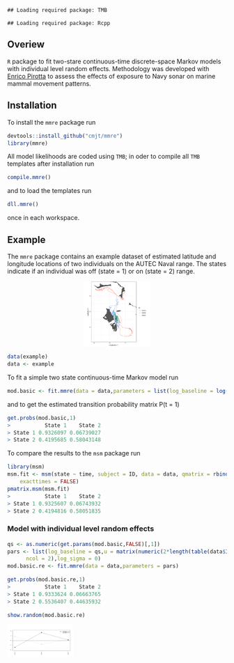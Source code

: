 
```
## Loading required package: TMB
```

```
## Loading required package: Rcpp
```

## Overiew

`R` package to fit two-stare continuous-time discrete-space Markov models with individual level random effects. 
Methodology was developed with [Enrico Pirotta](pirotta.enrico@gmail.com) to assess the effects of exposure 
to Navy sonar on marine mammal movement patterns.

## Installation

To install the `mmre` package run


```r
devtools::install_github("cmjt/mmre")
library(mmre)
```

All model likelihoods are coded using `TMB`; in oder to compile all `TMB` templates after installation run


```r
compile.mmre()
```

and to load the templates run 


```r
dll.mmre()
```

once in each workspace.

## Example

The `mmre` package contains an example dataset of estimated latitude and longitude locations 
of two individuals on the AUTEC Naval range. The states indicate if an individual was off 
(state = 1) or on (state = 2) range.

<img src="/figure/AUTEC.png" title="Estimated tracks on and around the AUTEC Naval range" alt="Estimated tracks on and around the AUTEC Naval range" width="30%" style="display: block; margin: auto;" />



```r
data(example)
data <- example
```
To fit a simple two state continuous-time Markov model run


```r
mod.basic <- fit.mmre(data = data,parameters = list(log_baseline = log(c(0.5,0.5))))
```

and to get the estimated transition probability matrix P(t = 1)


```r
get.probs(mod.basic,1)
>           State 1    State 2
> State 1 0.9326097 0.06739027
> State 2 0.4195685 0.58043148
```

To compare the results to the `msm` package run


```r
library(msm)
msm.fit <- msm(state ~ time, subject = ID, data = data, qmatrix = rbind(c(0, 0.5), c(0.5, 0)),  
    exacttimes = FALSE)
pmatrix.msm(msm.fit)
>           State 1    State 2
> State 1 0.9325607 0.06743932
> State 2 0.4194816 0.58051835
```

### Model with individual level random effects


```r
qs <- as.numeric(get.params(mod.basic,FALSE)[,1])
pars <- list(log_baseline = qs,u = matrix(numeric(2*length(table(data$ID))),
      ncol = 2),log_sigma = 0)
mod.basic.re <- fit.mmre(data = data,parameters = pars)
```


```r
get.probs(mod.basic.re,1)
>           State 1    State 2
> State 1 0.9333624 0.06663765
> State 2 0.5536407 0.44635932
```


```r
show.random(mod.basic.re)
```

<img src="figure/unnamed-chunk-12-1.png" title="Individual level random effects" alt="Individual level random effects" width="30%" />


